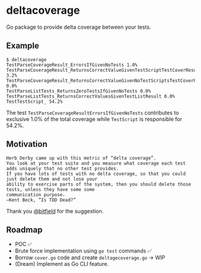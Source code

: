 # deltacoverage

Go package to provide delta coverage between your tests.

## Example

```shell
$ deltacoverage
TestParseCoverageResult_ErrorsIfGivenNoTests 1.0%
TestParseCoverageResult_ReturnsCorrectValueGivenTestScriptTestCoverResult 3.2%
TestParseCoverageResult_ReturnsCorrectValueGivenNoTestScriptsTestCoverResult 0.0%
TestParseListTests_ReturnsZeroTestsIfGivenNoTests 0.0%
TestParseListTests_ReturnsCorrectValuesGivenTestListResult 0.0%
TestTestScript_ 54.2%
```

The test `TestParseCoverageResultErrorsIfGivenNoTests` contributes to exclusive
1.0% of the total coverage while `TestScript` is responsible for 54.2%.

## Motivation

```text
Herb Derby came up with this metric of “delta coverage”. 
You look at your test suite and you measure what coverage each test adds uniquely that no other test provides.
If you have lots of tests with no delta coverage, so that you could just delete them and not lose your 
ability to exercise parts of the system, then you should delete those tests, unless they have some some 
communication purpose.
—Kent Beck, “Is TDD Dead?”
```

Thank you [@bitfield](https://github.com/bitfield) for the suggestion.

## Roadmap

- POC :white_check_mark:
- Brute force implementation using `go test` commands :white_check_mark:
- Borrow `cover.go` code and create `deltagecoverage.go` -> WIP
- (Dream) Implement as Go CLI feature.
